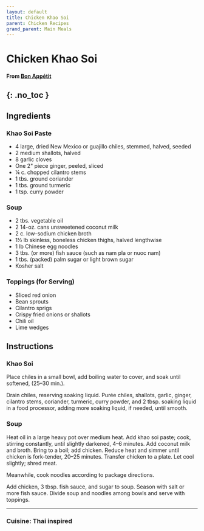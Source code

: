 ```yaml
---
layout: default
title: Chicken Khao Soi
parent: Chicken Recipes
grand_parent: Main Meals
---
```


# Chicken Khao Soi
#### From <a href="https://www.bonappetit.com/recipe/chicken-khao-soi" target="_blank">Bon Appétit</a>
{: .no_toc }
---

## Ingredients
### Khao Soi Paste
<ul>
	<li>4 large, dried New Mexico or guajillo chiles, stemmed, halved, seeded</li>
	<li>2 medium shallots, halved</li>
	<li>8 garlic cloves</li>
	<li>One 2" piece ginger, peeled, sliced</li>
	<li>¼ c. chopped cilantro stems</li>
	<li>1 tbs. ground coriander</li>
	<li>1 tbs. ground turmeric</li>
	<li>1 tsp. curry powder</li>
</ul>

### Soup
<ul>
	<li>2 tbs. vegetable oil</li>
	<li>2 14-oz. cans unsweetened coconut milk</li>
	<li>2 c. low-sodium chicken broth</li>
	<li>1½ lb skinless, boneless chicken thighs, halved lengthwise</li>
	<li>1 lb Chinese egg noodles</li>
	<li>3 tbs. (or more) fish sauce (such as nam pla or nuoc nam)</li>
	<li>1 tbs. (packed) palm sugar or light brown sugar</li>
	<li>Kosher salt</li>
</ul>

### Toppings (for Serving)
<ul>
	<li>Sliced red onion</li>
	<li>Bean sprouts</li>
	<li>Cilantro sprigs</li>
	<li>Crispy fried onions or shallots</li>
	<li>Chili oil</li>
	<li>Lime wedges</li>
</ul>

## Instructions
### Khao Soi
Place chiles in a small bowl, add boiling water to cover, and soak until softened, (25–30 min.).

Drain chiles, reserving soaking liquid. Purée chiles, shallots, garlic, ginger, cilantro stems, coriander, turmeric, curry powder, and 2 tbsp. soaking liquid in a food processor, adding more soaking liquid, if needed, until smooth.

### Soup
Heat oil in a large heavy pot over medium heat. Add khao soi paste; cook, stirring constantly, until slightly darkened, 4–6 minutes. Add coconut milk and broth. Bring to a boil; add chicken. Reduce heat and simmer until chicken is fork-tender, 20–25 minutes. Transfer chicken to a plate. Let cool slightly; shred meat.

Meanwhile, cook noodles according to package directions.

Add chicken, 3 tbsp. fish sauce, and sugar to soup. Season with salt or more fish sauce. Divide soup and noodles among bowls and serve with toppings.

--- 

### Cuisine: Thai inspired